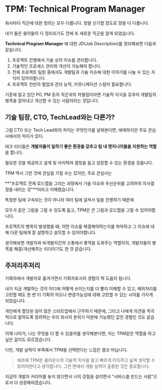 # TPM: Technical Program Manager

회사마다 직군에 대한 정의는 모두 다릅니다. 정말 신기할 정도로 정말 다 다릅니다.

내가 들은 용어들이 다 정리되기도 전에 또 새로운 직군을 알게 되었습니다.

**Technical Program Manager** 에 대한 JD(Job Description)를 정리해보면 다음과 같습니다.

1. 프로젝트 진행에서 기술 상의 이슈를 관리합니다.
2. 기술적인 프로세스 관리와 개선이 가능해야 합니다.
3. 전체 프로젝트 팀원 중에서도 개발팀과 기술 이슈에 대한 이야기를 나눌 수 있는 지식이 있어야합니다.
4. 프로젝트 전반의 협업과 관리 능력, 커뮤니케이션 스킬이 필요합니다.

기존에 알고 있던 PO, PM 등의 직군과의 차별점이라면 기술적 지식을 갖추어 개발팀의 병목을 잡아내고 개선할 수 있는 사람이라는 것입니다.

## 기술 팀장, CTO, TechLead와는 다른가?

그럼 CTO 또는 Tech Lead와의 차이는 무엇인가를 살펴본다면, 애매하지만 주요 관심사에서의 차이가 있다.

테크 리더들은 **개발자들이 일하기 좋은 환경을 갖추고 팀 내 엔지니어들을 지원하는 역할**을 합니다.

필요한 것을 제공하고 설계 및 아키텍쳐 결정을 돕고 성장할 수 있는 환경을 갖춥니다.

TPM 역시 그런 것에 관심을 가질 수는 있지만, 주요 관심사는

**"프로젝트 전체 로드맵을 그리는 과정에서 기술 이슈와 우선순위를 고려하여 의사결정을 내리는 것"**이라고 이해했습니다.

특정한 팀에 구속되는 것이 아니라 여러 팀에 걸쳐서 일을 진행하기 때문에

모두가 같은 그림을 그릴 수 있도록 돕고, TPM은 큰 그림과 로드맵을 그릴 수 있어야합니다.

프로젝트의 병목이 발생했을 떄, 어떤 이슈를 해결해야하는지를 파악하고 그 이슈에 대해 다른 팀에게 잘 설명하고 설득할 수 있어야합니다.

생각해보면 개발자와 비개발자간의 소통에서 통역을 도와주는 역할이자, 개발자들의 병목을 해결/개선해주는 리더이기도 한 것 같습니다.

## 주저리주저리

기획자에서 개발자로 옮겨가면서 기획자로서의 경험이 퍽 도움이 됩니다.

내가 지금 개발하는 것이 어디에 어떻게 쓰이는지를 더 빨리 이해할 수 있고, 예외처리를 고민할 때도 한 번 더 기획의 의도나 변경가능성에 대해 고민할 수 있는 시야를 가지게 되었습니다.

개인에게 할당된 일이 많은 스타트업에서 근무하기 때문에, 그리고 나에게 의견을 적극적으로 말하도록 장려하는 우리 회사의 분위기 덕분에 가능했던 값진 경험인 것도 같습니다.

이제 나아가, 나는 무엇을 더 할 수 있을까를 생각해본다면, 저는 TPM같은 역할을 하고 싶은 걸지도 모르겠습니다.

다만, 개발 실력이 부족해서 TPM을 선택한다는 느낌은 결코 아닙니다.

> 애초에 TPM은 올라운드의 기술적 지식을 알고 빠르게 터득하고 넓게 생각할 수 있어야한다고 생각합니다. 그런 면에서 개발 실력이 출중한 것은 중요합니다.

지금의 개발자 커리어를 놓지 않으면서 나의 강점을 살리면서 "서비스를 만드는 사람"으로서 더 성장해야겠습니다.
